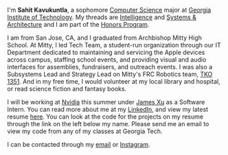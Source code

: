 I'm **Sahit Kavukuntla**, a sophomore [Computer Science](https://scs.gatech.edu/) major at [Georgia Institute of Technology](gatech.edu). My threads are [Intelligence](https://www.cc.gatech.edu/intelligence) and [Systems & Architecture](https://www.cc.gatech.edu/systems-architecture) and I am part of the [Honors Program](https://honorsprogram.gatech.edu/).

I am from San Jose, CA, and I graduated from Archbishop Mitty High School. At Mitty, I led Tech Team, a student-run organization through our IT Department dedicated to maintaining and servicing the Apple devices across campus, staffing school events, and providing visual and audio interfaces for assemblies, fundraisers, and outreach events. I was also a Subsystems Lead and Strategy Lead on Mitty's FRC Robotics team, [TKO 1351](https://www.amhsrobotics.com). And in my free time, I would volunteer at my local library and hospital, or read science fiction and fantasy books.

I will be working at [Nvidia](www.nvidia.com) this summer under [James Xu](https://www.linkedin.com/in/jamesyxu/) as a Software Intern. You can read more about me at my [LinkedIn](https://www.linkedin.com/in/sahit-k/), and view my latest resume [here](https://sahitk.com/Sahit_Kavukuntla_Resume.pdf). You can look at the code for the projects on my resume through the link on the left below my name. Please send me an email to view my code from any of my classes at Georgia Tech.

I can be contacted through my [email](mailto:sahitk@gatech.edu) or [Instagram](https://www.instagram.com/sahitkavukuntla/).
